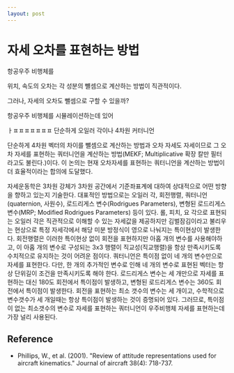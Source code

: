 ```yaml
---
layout: post
---
```


# 자세 오차를 표현하는 방법 


항공우주 비행체를 

위치, 속도의 오차는 각 성분의 뺼셈으로 계산하는 방법이 직관적이다.

그러나, 자세의 오차도 뺄셈으로 구할 수 있을까?


항공우주 비행체를 시뮬레이션하는데 있어 


ㅏㅍㅍㅍㅍㅍㅍㅍ
단순하게 
오일러 각이나 4차원 커터니언


단순하게 4차원 벡터의 차이를 뺄셈으로 계산하는 방법과 오차 자세도 자세이므로 그 오차 자세를 표현하는 쿼터니언을 계산하는 방법(MEKF; Multiplicative 확장 칼만 필터라고도 불린다.)이다. 이 논의는 현재 오차자세를 표현하는 쿼터니언을 계산하는 방법이 더 효율적이라는 합의에 도달했다.

자세운동학은 3차원 강체가 3차원 공간에서 기준좌표계에 대하여 상대적으로 어떤 방향을 향하고 있는지 기술한다. 대표적인 방법으로는 오일러 각, 회전행렬, 쿼터니언(quaternion, 사원수), 로드리게스 변수(Rodrigues Parameters), 변형된 로드리게스 변수(MRP; Modified Rodrigues Parameters) 등이 있다. 롤, 피치, 요 각으로 표현되는 오일러 각은 직관적으로 이해할 수 있는 자세값을 제공하지만 김벌잠김이라고 불리우는 현상으로 특정 자세각에서 해당 미분 방정식이 영으로 나눠지는 특이현상이 발생한다. 회전행렬은 이러한 특이현상 없이 회전을 표현하지만 아홉 개의 변수를 사용해야하고, 이 아홉 개의 변수로 구성되는 3x3 행렬이 직교성(직교행렬)을 항상 만족시키도록 수치적으로 유지하는 것이 어려운 점이다. 쿼터니언은 특이점 없이 네 개의 변수만으로 자세를 표현한다. 다만, 한 개의 추가적인 변수로 인해 네 개의 변수로 표현된 벡터는 항상 단위길이 조건을 만족시키도록 해야 한다. 로드리게스 변수는 세 개만으로 자세를 표현하는 대신 180도 회전에서 특이점이 발생하고, 변형된 로드리게스 변수는 360도 회전에서 특이점이 발생한다. 회전을 표현하는 최소 갯수의 변수는 세 개이고, 수학적으로 변수갯수가 세 개일때는 항상 특이점이 발생하는 것이 증명되어 있다. 그러므로, 특이점이 없는 최소갯수의 변수로 자세를 표현하는 쿼터니언이 우주비행체 자세를 표현하는데 가장 널리 사용된다.


## Reference
* Phillips, W., et al. (2001). "Review of attitude representations used for aircraft kinematics." Journal of aircraft 38(4): 718-737.
	